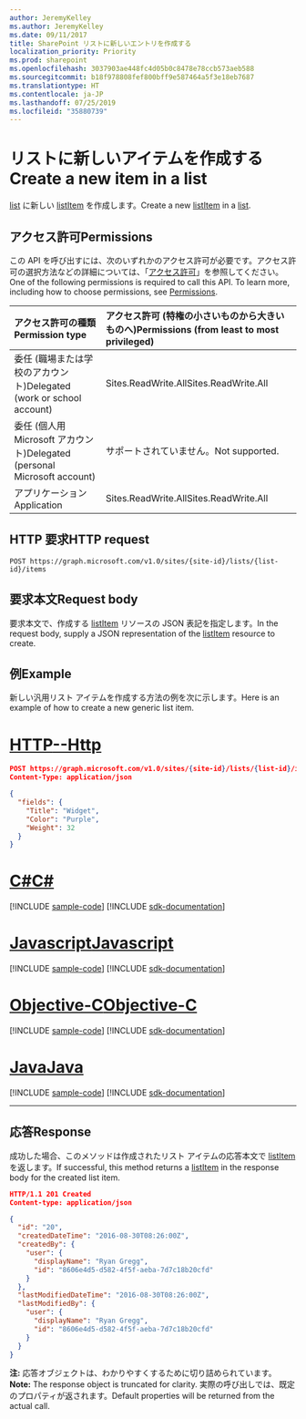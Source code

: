 ```yaml
---
author: JeremyKelley
ms.author: JeremyKelley
ms.date: 09/11/2017
title: SharePoint リストに新しいエントリを作成する
localization_priority: Priority
ms.prod: sharepoint
ms.openlocfilehash: 3037903ae448fc4d05b0c8478e78ccb573aeb588
ms.sourcegitcommit: b18f978808fef800bff9e587464a5f3e18eb7687
ms.translationtype: HT
ms.contentlocale: ja-JP
ms.lasthandoff: 07/25/2019
ms.locfileid: "35880739"
---
```

# <a name="create-a-new-item-in-a-list"></a><span data-ttu-id="7cc97-102">リストに新しいアイテムを作成する</span><span class="sxs-lookup"><span data-stu-id="7cc97-102">Create a new item in a list</span></span>

<span data-ttu-id="7cc97-103">[list][] に新しい [listItem][] を作成します。</span><span class="sxs-lookup"><span data-stu-id="7cc97-103">Create a new [listItem][] in a [list][].</span></span>

## <a name="permissions"></a><span data-ttu-id="7cc97-104">アクセス許可</span><span class="sxs-lookup"><span data-stu-id="7cc97-104">Permissions</span></span>

<span data-ttu-id="7cc97-p101">この API を呼び出すには、次のいずれかのアクセス許可が必要です。アクセス許可の選択方法などの詳細については、「[アクセス許可](/graph/permissions-reference)」を参照してください。</span><span class="sxs-lookup"><span data-stu-id="7cc97-p101">One of the following permissions is required to call this API. To learn more, including how to choose permissions, see [Permissions](/graph/permissions-reference).</span></span>

|<span data-ttu-id="7cc97-107">アクセス許可の種類</span><span class="sxs-lookup"><span data-stu-id="7cc97-107">Permission type</span></span>      | <span data-ttu-id="7cc97-108">アクセス許可 (特権の小さいものから大きいものへ)</span><span class="sxs-lookup"><span data-stu-id="7cc97-108">Permissions (from least to most privileged)</span></span>              |
|:--------------------|:---------------------------------------------------------|
|<span data-ttu-id="7cc97-109">委任 (職場または学校のアカウント)</span><span class="sxs-lookup"><span data-stu-id="7cc97-109">Delegated (work or school account)</span></span> | <span data-ttu-id="7cc97-110">Sites.ReadWrite.All</span><span class="sxs-lookup"><span data-stu-id="7cc97-110">Sites.ReadWrite.All</span></span>    |
|<span data-ttu-id="7cc97-111">委任 (個人用 Microsoft アカウント)</span><span class="sxs-lookup"><span data-stu-id="7cc97-111">Delegated (personal Microsoft account)</span></span> | <span data-ttu-id="7cc97-112">サポートされていません。</span><span class="sxs-lookup"><span data-stu-id="7cc97-112">Not supported.</span></span>    |
|<span data-ttu-id="7cc97-113">アプリケーション</span><span class="sxs-lookup"><span data-stu-id="7cc97-113">Application</span></span> | <span data-ttu-id="7cc97-114">Sites.ReadWrite.All</span><span class="sxs-lookup"><span data-stu-id="7cc97-114">Sites.ReadWrite.All</span></span> |

## <a name="http-request"></a><span data-ttu-id="7cc97-115">HTTP 要求</span><span class="sxs-lookup"><span data-stu-id="7cc97-115">HTTP request</span></span>

<!-- { "blockType": "ignored" } -->

```http
POST https://graph.microsoft.com/v1.0/sites/{site-id}/lists/{list-id}/items
```

## <a name="request-body"></a><span data-ttu-id="7cc97-116">要求本文</span><span class="sxs-lookup"><span data-stu-id="7cc97-116">Request body</span></span>

<span data-ttu-id="7cc97-117">要求本文で、作成する [listItem][] リソースの JSON 表記を指定します。</span><span class="sxs-lookup"><span data-stu-id="7cc97-117">In the request body, supply a JSON representation of the [listItem][] resource to create.</span></span>

## <a name="example"></a><span data-ttu-id="7cc97-118">例</span><span class="sxs-lookup"><span data-stu-id="7cc97-118">Example</span></span>

<span data-ttu-id="7cc97-119">新しい汎用リスト アイテムを作成する方法の例を次に示します。</span><span class="sxs-lookup"><span data-stu-id="7cc97-119">Here is an example of how to create a new generic list item.</span></span>


# <a name="httptabhttp"></a>[<span data-ttu-id="7cc97-120">HTTP</span><span class="sxs-lookup"><span data-stu-id="7cc97-120">--Http</span></span>](#tab/http)
<!-- { "blockType": "request", "name": "create-listitem", "scopes": "sites.readwrite.all" } -->

```json
POST https://graph.microsoft.com/v1.0/sites/{site-id}/lists/{list-id}/items
Content-Type: application/json

{
  "fields": {
    "Title": "Widget",
    "Color": "Purple",
    "Weight": 32
  }
}
```
# <a name="ctabcsharp"></a>[<span data-ttu-id="7cc97-121">C#</span><span class="sxs-lookup"><span data-stu-id="7cc97-121">C#</span></span>](#tab/csharp)
[!INCLUDE [sample-code](../includes/snippets/csharp/create-listitem-csharp-snippets.md)]
[!INCLUDE [sdk-documentation](../includes/snippets/snippets-sdk-documentation-link.md)]

# <a name="javascripttabjavascript"></a>[<span data-ttu-id="7cc97-122">Javascript</span><span class="sxs-lookup"><span data-stu-id="7cc97-122">Javascript</span></span>](#tab/javascript)
[!INCLUDE [sample-code](../includes/snippets/javascript/create-listitem-javascript-snippets.md)]
[!INCLUDE [sdk-documentation](../includes/snippets/snippets-sdk-documentation-link.md)]

# <a name="objective-ctabobjc"></a>[<span data-ttu-id="7cc97-123">Objective-C</span><span class="sxs-lookup"><span data-stu-id="7cc97-123">Objective-C</span></span>](#tab/objc)
[!INCLUDE [sample-code](../includes/snippets/objc/create-listitem-objc-snippets.md)]
[!INCLUDE [sdk-documentation](../includes/snippets/snippets-sdk-documentation-link.md)]

# <a name="javatabjava"></a>[<span data-ttu-id="7cc97-124">Java</span><span class="sxs-lookup"><span data-stu-id="7cc97-124">Java</span></span>](#tab/java)
[!INCLUDE [sample-code](../includes/snippets/java/create-listitem-java-snippets.md)]
[!INCLUDE [sdk-documentation](../includes/snippets/snippets-sdk-documentation-link.md)]

---


## <a name="response"></a><span data-ttu-id="7cc97-125">応答</span><span class="sxs-lookup"><span data-stu-id="7cc97-125">Response</span></span>

<span data-ttu-id="7cc97-126">成功した場合、このメソッドは作成されたリスト アイテムの応答本文で [listItem][] を返します。</span><span class="sxs-lookup"><span data-stu-id="7cc97-126">If successful, this method returns a [listItem][] in the response body for the created list item.</span></span>

<!-- { "blockType": "response", "@odata.type": "microsoft.graph.listItem", "truncated": true } -->

```json
HTTP/1.1 201 Created
Content-type: application/json

{
  "id": "20",
  "createdDateTime": "2016-08-30T08:26:00Z",
  "createdBy": {
    "user": {
      "displayName": "Ryan Gregg",
      "id": "8606e4d5-d582-4f5f-aeba-7d7c18b20cfd"
    }
  },
  "lastModifiedDateTime": "2016-08-30T08:26:00Z",
  "lastModifiedBy": {
    "user": {
      "displayName": "Ryan Gregg",
      "id": "8606e4d5-d582-4f5f-aeba-7d7c18b20cfd"
    }
  }
}
```

<span data-ttu-id="7cc97-127">**注:** 応答オブジェクトは、わかりやすくするために切り詰められています。</span><span class="sxs-lookup"><span data-stu-id="7cc97-127">**Note:** The response object is truncated for clarity.</span></span> <span data-ttu-id="7cc97-128">実際の呼び出しでは、既定のプロパティが返されます。</span><span class="sxs-lookup"><span data-stu-id="7cc97-128">Default properties will be returned from the actual call.</span></span>

[list]: ../resources/list.md
[listItem]: ../resources/listitem.md

<!-- {
  "type": "#page.annotation",
  "description": "Add a new item to a SharePoint list.",
  "keywords": "",
  "section": "documentation",
  "tocPath": "ListItem/Create",
  "suppressions": [
  ]
} -->
